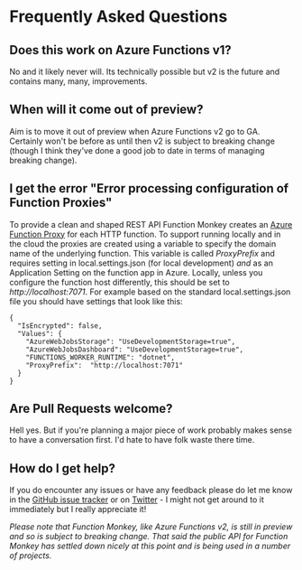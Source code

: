 # Frequently Asked Questions

## Does this work on Azure Functions v1?

No and it likely never will. Its technically possible but v2 is the future and contains many, many, improvements.

## When will it come out of preview?

Aim is to move it out of preview when Azure Functions v2 go to GA. Certainly won't be before as until then v2 is subject to breaking change (though I think they've done a good job to date in terms of managing breaking change).

## I get the error "Error processing configuration of Function Proxies"

To provide a clean and shaped REST API Function Monkey creates an [Azure Function Proxy](https://docs.microsoft.com/en-us/azure/azure-functions/functions-proxies) for each HTTP function. To support running locally and in the cloud the proxies are created using a variable to specify the domain name of the underlying function. This variable is called _ProxyPrefix_ and requires setting in local.settings.json (for local development) *and* as an Application Setting on the function app in Azure. Locally, unless you configure the function host differently, this should be set to _http://localhost:7071_. For example based on the standard local.settings.json file you should have settings that look like this:

    {
      "IsEncrypted": false,
      "Values": {
        "AzureWebJobsStorage": "UseDevelopmentStorage=true",
        "AzureWebJobsDashboard": "UseDevelopmentStorage=true",
        "FUNCTIONS_WORKER_RUNTIME": "dotnet",
        "ProxyPrefix":  "http://localhost:7071" 
      }
    }

## Are Pull Requests welcome?

Hell yes. But if you're planning a major piece of work probably makes sense to have a conversation first. I'd hate to have folk waste there time.

## How do I get help?

If you do encounter any issues or have any feedback please do let me know in the [GitHub issue tracker](https://github.com/JamesRandall/FunctionMonkey/issues) or on [Twitter](https://twitter.com/azuretrenches) - I might not get around to it immediately but I really appreciate it!

_Please note that Function Monkey, like Azure Functions v2, is still in preview and so is subject to breaking change. That said the public API for Function Monkey has settled down nicely at this point and is being used in a number of projects._



